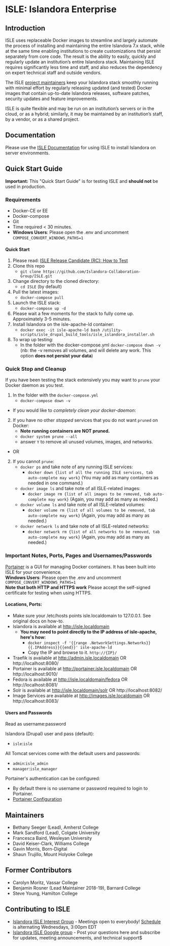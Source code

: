 # ISLE: Islandora Enterprise

## Introduction
ISLE uses replaceable Docker images to streamline and largely automate the process of installing and maintaining the entire Islandora 7.x stack, while at the same time enabling institutions to create customizations that persist separately from core code. The result is the ability to easily, quickly and regularly update an institution’s entire Islandora stack. Maintaining ISLE requires significantly less time and staff, and also reduces the dependency on expert technical staff and outside vendors.

The ISLE [project maintainers](#maintainers) keep your Islandora stack smoothly running with minimal effort by regularly releasing updated (and tested) Docker images that contain up-to-date Islandora releases, software patches, security updates and feature improvements.

ISLE is quite flexible and may be run on an institution’s servers or in the cloud, or as a hybrid; similarly, it may be maintained by an institution’s staff, by a vendor, or as a shared project.

## Documentation
Please use the [ISLE Documentation](https://islandora-collaboration-group.github.io/ISLE-Documentation/) for using ISLE to install Islandora on server environments.

## Quick Start Guide
**Important:** This "Quick Start Guide" is for testing ISLE and **should not** be used in production. 

### Requirements  
* Docker-CE or EE
* Docker-compose
* Git
* Time required < 30 minutes.
* **Windows Users**: Please open the .env and uncomment `COMPOSE_CONVERT_WINDOWS_PATHS=1`

#### Quick Start
1. Please read: [ISLE Release Candidate (RC): How to Test](https://docs.google.com/document/d/1VUiI_bXo6SLqqUjmInVjBg3-cs40Vj7I_92txjFUoQg/edit#heading=h.1e4943m60lsh)
2. Clone this repo
    - `git clone https://github.com/Islandora-Collaboration-Group/ISLE.git` 
3. Change directory to the cloned directory:
    - `cd ISLE` (by default)
4. Pull the latest images:
    - `docker-compose pull`
5. Launch the ISLE stack:
    - `docker-compose up -d`
6. Please wait a few moments for the stack to fully come up.  Approximately 3-5 minutes.
7. Install Islandora on the isle-apache-ld container:
    - `docker exec -it isle-apache-ld bash /utility-scripts/isle_drupal_build_tools/isle_islandora_installer.sh`
8. To wrap up testing:
    - In the folder with the docker-compose.yml `docker-compose down -v` (nb: the -v removes all volumes, and will delete any work. This option **does not persist your data**)

### Quick Stop and Cleanup 
If you have been testing the stack extensively you may want to `prune` your Docker daemon as you test.
1. In the folder with the `docker-compose.yml`
    - `docker-compose down -v`
- If you would like to *completely clean your docker-daemon*:
2. If you have no other _stopped_ services that you do not want `pruned` on Docker:
    - **Note running containers are NOT pruned.**
    - `docker system prune --all`
    - answer `Y` to remove all unused volumes, images, and networks.
- OR
2. If you cannot `prune`:
    - `docker ps` and take note of any running ISLE services:
        - `docker down {list of all the running ISLE services, tab auto-complete may work}` (You may add as many containers as needed in one command.)
    - `docker image ls` and take note of all ISLE-related images:
        - `docker image rm {list of all images to be removed, tab auto-complete may work}` (Again, you may add as many as needed.)
    - `docker volume ls` and take note of all ISLE-related volumes:
        - `docker volume rm {list of all volumes to be removed, tab auto-complete may work}` (Again, you may add as many as needed.)
    - `docker network ls` and take note of all ISLE-related networks:
        - `docker network rm {list of all networks to be removed, tab auto-complete may work}` (Again, you may add as many as needed.)


### Important Notes, Ports, Pages and Usernames/Passwords
[Portainer](https://portainer.io/) is a GUI for managing Docker containers. It has been built into ISLE for your convenience.  
**Windows Users**: Please open the .env and uncomment `COMPOSE_CONVERT_WINDOWS_PATHS=1`  
**Note that both HTTP and HTTPS work** Please accept the self-signed certificate for testing when using HTTPS.

#### Locations, Ports:
* Make sure your /etc/hosts points isle.localdomain to 127.0.0.1. See original docs on how-to.
* Islandora is available at http://isle.localdomain
  * **You may need to point directly to the IP address of isle-apache, here's how:**
    - `docker inspect -f '{{range .NetworkSettings.Networks}}{{.IPAddress}}{{end}}' isle-apache-ld`
    - Copy the IP and browse to it.  `http://{IP}/`
* Traefik is available at http://admin.isle.localdomain OR http://localhost:8080/
* Portainer is available at http://portainer.isle.localdomain OR http://localhost:9010/
* Fedora is available at http://isle.localdomain/fedora OR http://localhost:8081/
* Solr is available at http://isle.localdomain/solr OR http://localhost:8082/
* Image Services are available at http://images.isle.localdomain OR http://localhost:8083/

#### Users and Passwords
Read as username:password

Islandora (Drupal) user and pass (default):
 * `isle`:`isle`

All Tomcat services come with the default users and passwords:
* `admin`:`isle_admin`
* `manager`:`isle_manager`

Portainer's authentication can be configured: 
* By default there is no username or password required to login to Portainer.
* [Portainer Configuration](https://portainer.readthedocs.io/en/stable/configuration.html)

## Maintainers
* Bethany Seeger (Lead), Amherst College
* Mark Sandford (Lead), Colgate University
* Francesca Baird, Wesleyan University
* David Keiser-Clark, Williams College
* Gavin Morris, Born-Digital
* Shaun Trujillo, Mount Holyoke College

## Former Contributors	
- Carolyn Moritz, Vassar College	
- Benjamin Rosner (Lead Maintainer 2018-19), Barnard College	
- Steve Young, Hamilton College

## Contributing to ISLE
* [Islandora ISLE Interest Group](https://github.com/islandora-interest-groups/Islandora-ISLE-Interest-Group) - Meetings open to everybody! [Schedule](https://github.com/islandora-interest-groups/Islandora-ISLE-Interest-Group/#how-to-join) is alternating Wednesdays, 3:00pm EDT
* [Islandora ISLE Google group](https://groups.google.com/forum/#!forum/islandora-isle) - Post your questions here and subscribe for updates, meeting announcements, and technical support$

